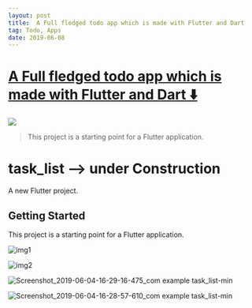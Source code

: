 ```yaml
---
layout: post
title:  A Full fledged todo app which is made with Flutter and Dart
tag: Todo, Apps
date: 2019-06-08
---
```


# [A Full fledged todo app which is made with Flutter and Dart ️⬇️ ](http://github.com/bugudiramu/TaskList)  

![](https://flutterawesome.com/content/images/2019/05/task_listx.jpg)
 
> This project is a starting point for a Flutter application.

 
# task_list --> under Construction

A new Flutter project.

## Getting Started

This project is a starting point for a Flutter application.

![img1](https://raw.githubusercontent.com/bugudiramu/TaskList/master/https://user-images.githubusercontent.com/37015092/58761882-879ecb00-8566-11e9-8890-aedda0b994b8.png)

![img2](https://raw.githubusercontent.com/bugudiramu/TaskList/master/https://user-images.githubusercontent.com/37015092/58761883-879ecb00-8566-11e9-80a8-529161191e61.png)

![Screenshot_2019-06-04-16-29-16-475_com example task_list-min](https://raw.githubusercontent.com/bugudiramu/TaskList/master/https://user-images.githubusercontent.com/37015092/58875411-1a677300-86e9-11e9-972c-07b3597f760c.png)

![Screenshot_2019-06-04-16-28-57-610_com example task_list-min](https://raw.githubusercontent.com/bugudiramu/TaskList/master/https://user-images.githubusercontent.com/37015092/58875409-1a677300-86e9-11e9-8221-61dc83e14cce.png)




